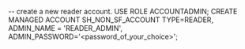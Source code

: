 -- create a new reader account.
USE ROLE ACCOUNTADMIN;
CREATE MANAGED ACCOUNT SH_NON_SF_ACCOUNT TYPE=READER, 
ADMIN_NAME = 'READER_ADMIN', 
ADMIN_PASSWORD='<password_of_your_choice>';